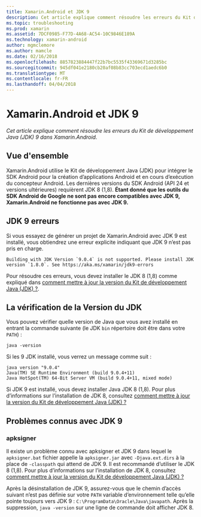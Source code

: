 ```yaml
---
title: Xamarin.Android et JDK 9
description: Cet article explique comment résoudre les erreurs du Kit de développement Java (JDK) 9 dans Xamarin.Android.
ms.topic: troubleshooting
ms.prod: xamarin
ms.assetid: 7DCF0985-F77D-4A68-AC54-10C9846E189A
ms.technology: xamarin-android
author: mgmclemore
ms.author: mamcle
ms.date: 02/16/2018
ms.openlocfilehash: 8857823884447f22b7bc5535f43369671d3285bc
ms.sourcegitcommit: 945df041e2180cb20af08b83cc703ecd1aedc6b0
ms.translationtype: MT
ms.contentlocale: fr-FR
ms.lasthandoff: 04/04/2018
---
```

# <a name="xamarinandroid-and-jdk-9"></a>Xamarin.Android et JDK 9

_Cet article explique comment résoudre les erreurs du Kit de développement Java (JDK) 9 dans Xamarin.Android._


## <a name="overview"></a>Vue d'ensemble

Xamarin.Android utilise le Kit de développement Java (JDK) pour intégrer le SDK Android pour la création d’applications Android et en cours d’exécution du concepteur Android. Les dernières versions du SDK Android (API 24 et versions ultérieures) requièrent JDK 8 (1,8). **Étant donné que les outils du SDK Android de Google ne sont pas encore compatibles avec JDK 9, Xamarin.Android ne fonctionne pas avec JDK 9.**

## <a name="jdk-9-errors"></a>JDK 9 erreurs

Si vous essayez de générer un projet de Xamarin.Android avec JDK 9 est installé, vous obtiendrez une erreur explicite indiquant que JDK 9 n’est pas pris en charge.

```shell
Building with JDK Version `9.0.4` is not supported. Please install JDK version `1.8.0`. See https://aka.ms/xamarin/jdk9-errors  
```

Pour résoudre ces erreurs, vous devez installer le JDK 8 (1,8) comme expliqué dans [comment mettre à jour la version du Kit de développement Java (JDK) ?](~/android/troubleshooting/questions/update-jdk.md).


## <a name="checking-the-jdk-version"></a>La vérification de la Version du JDK

Vous pouvez vérifier quelle version de Java que vous avez installé en entrant la commande suivante (le JDK `bin` répertoire doit être dans votre `PATH`) :

```shell
java -version
```

Si les 9 JDK installé, vous verrez un message comme suit :

```shell
java version "9.0.4"
Java(TM) SE Runtime Environment (build 9.0.4+11)
Java HotSpot(TM) 64-Bit Server VM (build 9.0.4+11, mixed mode)
```

Si JDK 9 est installé, vous devez installer Java JDK 8 (1,8). Pour plus d’informations sur l’installation de JDK 8, consultez [comment mettre à jour la version du Kit de développement Java (JDK) ?](~/android/troubleshooting/questions/update-jdk.md)

## <a name="known-issues-with-jdk-9"></a>Problèmes connus avec JDK 9

### <a name="apksigner"></a>apksigner

Il existe un problème connu avec apksigner et JDK 9 dans lequel le `apksigner.bat` fichier appelle la `apksigner.jar` avec `-Djava.ext.dirs` à la place de `-classpath` qui attend de JDK 9. Il est recommandé d’utiliser le JDK 8 (1,8). Pour plus d’informations sur l’installation de JDK 8, consultez [comment mettre à jour la version du Kit de développement Java (JDK) ?](~/android/troubleshooting/questions/update-jdk.md)

Après la désinstallation de JDK 9, assurez-vous que le chemin d’accès suivant n’est pas définie sur votre `PATH` variable d’environnement telle qu’elle pointe toujours vers JDK 9 : `C:\ProgramData\Oracle\Java\javapath`. Après la suppression, `java -version` sur une ligne de commande doit afficher JDK 8.
